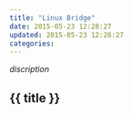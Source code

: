 ```yaml
---
title: "Linux Bridge"
date: 2015-05-23 12:28:27
updated: 2015-05-23 12:28:27
categories:
---
```


*discription*

## {{ title }}
